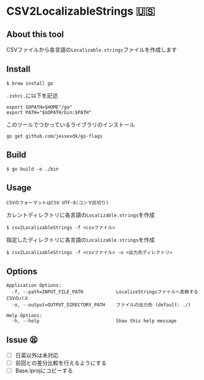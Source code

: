 # CSV2LocalizableStrings 🇺🇸

## About this tool

CSVファイルから各言語の`Localizable.strings`ファイルを作成します

## Install

```
$ brew install go
```
`.zshrc.`に以下を記述

```
export GOPATH=$HOME"/go"
export PATH="$GOPATH/bin:$PATH"
```
このツールでつかっているライブラリのインストール
```
go get github.com/jessevdk/go-flags
```

## Build 

```
$ go build -o ./bin
```

## Usage

`CSVのフォーマットはCSV UTF-8(コンマ区切り)`

カレントディレクトリに各言語の`Localizable.strings`を作成
```
$ csv2LocalizableStrings -f <csvファイル>
```

指定したディレクトリに各言語の`Localizable.strings`を作成

```
$ csv2LocalizableStrings -f <csvファイル> -o <出力先ディレクトリ>
```

## Options
```
Application Options:
  -f, --path=INPUT_FILE_PATH            LocalizeStringsファイルへ変換するCSVのパス
  -o, --output=OUTPUT_DIRECTORY_PATH    ファイルの出力先 (default: ./)

Help Options:
  -h, --help                            Show this help message
```

## Issue 😫

- [ ] 日英以外は未対応
- [ ] 前回との差分比較を行えるようにする
- [ ] Base.lprojにコピーする